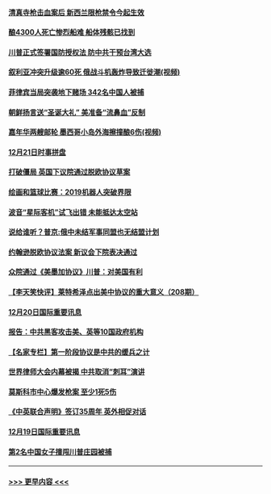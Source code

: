 #### [清真寺枪击血案后 新西兰限枪禁令今起生效](../pages/prog202/a102734655.md?t=12212022) 
#### [酿4300人死亡惨烈船难 船体残骸已找到](../pages/prog202/a102734585.md?t=12212022) 
#### [川普正式签署国防授权法 防中共干预台湾大选](../pages/prog202/a102734587.md?t=12212022) 
#### [叙利亚冲突升级逾60死 俄战斗机轰炸导致迁徙潮(视频)](../pages/prog202/a102734403.md?t=12212022) 
#### [菲律宾当局突袭地下赌场 342名中国人被捕](../pages/prog202/a102734392.md?t=12212022) 
#### [朝鲜扬言送“圣诞大礼” 美准备“流鼻血”反制](../pages/prog202/a102734387.md?t=12212022) 
#### [嘉年华两艘邮轮 墨西哥小岛外海擦撞酿6伤(视频)](../pages/prog202/a102734357.md?t=12212022) 
#### [12月21日时事拼盘](../pages/prog202/a102734213.md?t=12212022) 
#### [打破僵局 英国下议院通过脱欧协议草案](../pages/prog202/a102734197.md?t=12212022) 
#### [绘画和篮球比赛：2019机器人突破界限](../pages/prog202/a102734175.md?t=12212022) 
#### [波音“星际客机”试飞出错 未能抵达太空站](../pages/prog202/a102734149.md?t=12212022) 
#### [说给谁听？普京:俄中未结军事同盟也无结盟计划](../pages/prog202/a102734128.md?t=12212022) 
#### [约翰逊脱欧协议法案 新议会下院表决通过](../pages/prog202/a102734008.md?t=12212022) 
#### [众院通过《美墨加协议》川普：对美国有利](../pages/prog202/a102733996.md?t=12212022) 
#### [【李天笑快评】莱特希泽点出美中协议的重大意义（208期）](../pages/prog202/a102733955.md?t=12212022) 
#### [12月20日国际重要讯息](../pages/prog202/a102733811.md?t=12212022) 
#### [报告：中共黑客攻击美、英等10国政府机构](../pages/prog202/a102733695.md?t=12212022) 
#### [【名家专栏】第一阶段协议是中共的缓兵之计](../pages/prog202/a102733104.md?t=12212022) 
#### [世界律师大会内幕被揭 中共取消“刺耳”演讲](../pages/prog202/a102733621.md?t=12212022) 
#### [莫斯科市中心爆发枪案 至少1死5伤](../pages/prog202/a102733367.md?t=12212022) 
#### [《中英联合声明》签订35周年 英外相促对话](../pages/prog202/a102733192.md?t=12212022) 
#### [12月19日国际重要讯息](../pages/prog202/a102732934.md?t=12212022) 
#### [第2名中国女子擅闯川普庄园被捕](../pages/prog202/a102732884.md?t=12212022) 

----
#### [ >>> 更早内容 <<< ](../indexes/prog202-earlier.md)
